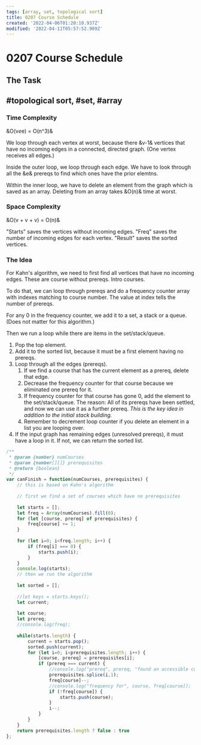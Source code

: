```yaml
---
tags: [array, set, topological sort]
title: 0207 Course Schedule
created: '2022-04-06T01:20:10.937Z'
modified: '2022-04-11T05:57:52.909Z'
---
```


# 0207 Course Schedule 

## The Task

## #topological sort, #set, #array

### Time Complexity
&O(v*e*e) = O(n^3)&

We loop through each vertex at worst, because there &v-1& vertices that have no incoming edges in a connected, directed graph. (One vertex receives all edges.)

Inside the outer loop, we loop through each edge. We have to look through all the &e& prereqs to find which ones have the prior elemtns.

Within the inner loop, we have to delete an element from the graph which is saved as an array. Deleting from an array takes &O(n)& time at worst.

### Space Complexity
&O(v + v + v) = O(n)&

"Starts" saves the vertices without incoming edges.
"Freq" saves the number of incoming edges for each vertex.
"Result" saves the sorted vertices.

### The Idea

For Kahn's algorithm, we need to first find all vertices that have no incoming edges. These are course without prereqs. Intro courses. 

To do that, we can loop through prereqs and do a frequency counter array with indexes matching to course number. The value at index tells the number of prereqs.

For any 0 in the frequency counter, we add it to a set, a stack or a queue. (Does not matter for this algorithm.)

Then we run a loop while there are items in the set/stack/queue.

1. Pop the top element. 
2. Add it to the sorted list, because it must be a first element having no prereqs.
3. Loop through all the edges (prereqs).
    1. If we find a course that has the current element as a prereq, delete that edge.
    2. Decrease the frequency counter for that course because we eliminated one prereq for it.
    3. If frequency counter for that course has gone 0, add the element to the set/stack/queue. The reason: All of its prereqs have been settled, and now we can use it as a further prereq. *This is the key idea in addition to the initial stack building.*
    4. Remember to decrement loop counter if you delete an element in a list you are looping over.
4. If the input graph has remaining edges (unresolved prereqs), it must have a loop in it. If not, we can return the sorted list. 

```js
/**
 * @param {number} numCourses
 * @param {number[][]} prerequisites
 * @return {boolean}
 */
var canFinish = function(numCourses, prerequisites) {
    // this is based on Kahn's algorithm
    
    // first we find a set of courses which have no prerequisites
    
    let starts = [];
    let freq = Array(numCourses).fill(0);
    for (let [course, prereq] of prerequisites) {
        freq[course] += 1;
    }
    
    for (let i=0; i<freq.length; i++) {
        if (freq[i] === 0) {
            starts.push(i);       
        }
    }
    console.log(starts);
    // then we run the algorithm
    
    let sorted = [];
    
    //let keys = starts.keys();
    let current;
    
    let course;
    let prereq;
    //console.log(freq);
    
    while(starts.length) {
        current = starts.pop();
        sorted.push(current);
        for (let i=0; i<prerequisites.length; i++) {
            [course, prereq] = prerequisites[i];
            if (prereq === current) {
                //console.log("prereq", prereq, "found an accessible course", course);
                prerequisites.splice(i,1);
                freq[course]--;
                //console.log("frequency for", course, freq[course]);
                if (!freq[course]) {
                    starts.push(course);
                }
                i--;
            }
        }
    }
    return prerequisites.length ? false : true
};
```


